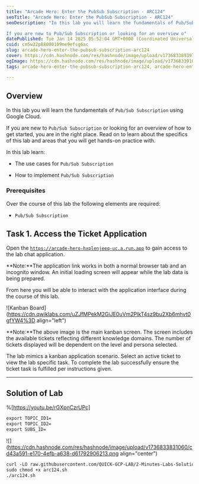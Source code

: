 ```yaml
---
title: "Arcade Hero: Enter the PubSub Subscription - ARC124"
seoTitle: "Arcade Hero: Enter the PubSub Subscription - ARC124"
seoDescription: "In this lab you will learn the fundamentals of Pub/Sub Subscription using Google Cloud.

If you are new to Pub/Sub Subscription or looking for an overview o"
datePublished: Tue Jan 14 2025 05:52:04 GMT+0000 (Coordinated Universal Time)
cuid: cm5w22p88000109me9efsg6ac
slug: arcade-hero-enter-the-pubsub-subscription-arc124
cover: https://cdn.hashnode.com/res/hashnode/image/upload/v1736833893978/519afcd2-c10b-4711-baf7-2b5c2541778b.png
ogImage: https://cdn.hashnode.com/res/hashnode/image/upload/v1736833910824/36f444e3-acf9-4353-9c18-23ee094b14b8.png
tags: arcade-hero-enter-the-pubsub-subscription-arc124, arcade-hero-enter-the-pubsub-subscription, arc124

---
```


## **Overview**

In this lab you will learn the fundamentals of `Pub/Sub Subscription` using Google Cloud.

If you are new to `Pub/Sub Subscription` or looking for an overview of how to get started, you are in the right place. Read on to learn about the specifics of this lab and areas that you will get hands-on practice with.

In this lab learn:

* The use cases for `Pub/Sub Subscription`
    
* How to implement `Pub/Sub Subscription`
    

### Prerequisites

Over the course of this lab the following elements are required:

* `Pub/Sub Subscription`
    

## **Task 1. Access the Ticket Application**

Open the [`https://arcade-hero-hxplenjeeq-uc.a.run.app`](https://arcade-hero-hxplenjeeq-uc.a.run.app) to gain access to the lab chat application.

\*\*Note:\*\*The application link works in both a normal browser tab and an incognito window. An initial loading screen will appear while the lab data is being prepared.

From here you will be able to interact with the application interface during the course of this lab.

![Kanban Board](https://cdn.qwiklabs.com/uZJfMPekM2GiJE0uVm2PlkT4sz9bu2Xb6mhvt0gfYW4%3D align="left")

\*\*Note:\*\*The above image is the main kanban screen. The screen includes the available tickets reflecting different knowledge domains. The number of tickets displayed will be dependent on the level and persona selected.

The lab mimics a kanban application scenario. Select an active ticket to view the lab specific task. To complete the lab successfully ensure the ticket task is fulfilled per instructions given.

---

## Solution of Lab

%[https://youtu.be/rGXpnCzrUPc] 

```apache
export TOPIC_ID1=
export TOPIC_ID2=
export SUBS_ID=
```

![](https://cdn.hashnode.com/res/hashnode/image/upload/v1736833831060/cd43a591-e170-4efb-a638-d61792906213.png align="center")

```apache
curl -LO raw.githubusercontent.com/QUICK-GCP-LAB/2-Minutes-Labs-Solutions/main/Arcade%20Hero%20Enter%20the%20PubSub%20Subscription/arc124.sh
sudo chmod +x arc124.sh
./arc124.sh
```